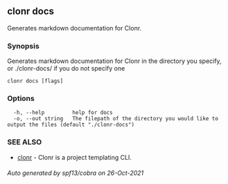 ## clonr docs

Generates markdown documentation for Clonr.

### Synopsis

Generates markdown documentation for Clonr in the directory you specify, or ./clonr-docs/ if you do not specify one

```
clonr docs [flags]
```

### Options

```
  -h, --help         help for docs
  -o, --out string   The filepath of the directory you would like to output the files (default "./clonr-docs")
```

### SEE ALSO

* [clonr](clonr.md)	 - Clonr is a project templating CLI.

###### Auto generated by spf13/cobra on 26-Oct-2021
